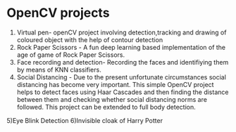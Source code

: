 # OpenCV projects
1) Virtual pen- openCV project involving detection,tracking and drawing of coloured object with the help of contour detection
2) Rock Paper Scissors - A fun deep learning based implementation of the age of game of Rock Paper Scissors.
3) Face recording and detection- Recording the faces and identifiying them by means of KNN classifiers.
4) Social Distancing - Due to the present unfortunate circumstances social distancing has become very important.
This simple OpenCV project helps to detect faces using Haar Cascades and then finding the distance between them and checking whether social distancing norms are followed. This project can be extended to full body detection.

5)Eye Blink Detection
6)Invisible cloak of Harry Potter
